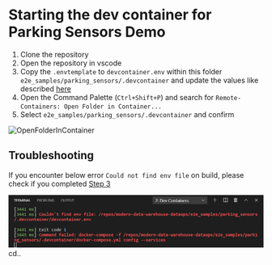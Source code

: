 # Starting the dev container for Parking Sensors Demo

1. Clone the repository
2. Open the repository in vscode
3. Copy the `.envtemplate` to `devcontainer.env` within this folder `e2e_samples/parking_sensors/.devcontainer`
and update the values like described [here](../README.md#software-pre-requisites-if-you-use-dev-container)
4. Open the Command Palette (`Ctrl+Shift+P`) and search for `Remote-Containers: Open Folder in Container...`
5. Select `e2e_samples/parking_sensors/.devcontainer` and confirm

![OpenFolderInContainer](images/parking_sensors_dev_container_start.gif)

## Troubleshooting

If you encounter below error `Could not find env file` on build, please check if you completed [Step 3](../README.md#software-pre-requisites-if-you-use-dev-container)

![ContainerBuildError](images/devcontainer_build_error.png)
cd..